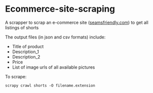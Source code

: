 # Ecommerce-site-scraping
A scrapper to scrap an e-commerce site ([seamsfriendly.com](https://in.seamsfriendly.com/)) to get all listings of shorts

The output files (in json and csv formats) include:
- Title of product
- Description_1
- Description_2
- Price
- List of image urls of all available pictures

To scrape:
```
scrapy crawl shorts -O filename.extension
```
